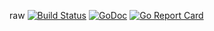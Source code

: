 raw [![Build Status](https://travis-ci.org/caser789/raw.svg?branch=master)](https://travis-ci.org/caser789/raw) 
[![GoDoc](https://godoc.org/github.com/caser789/raw?status.svg)](https://godoc.org/github.com/caser789/raw) 
[![Go Report Card](https://goreportcard.com/badge/github.com/caser789/raw)](https://goreportcard.com/report/github.com/caser789/raw)
